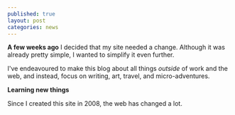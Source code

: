 ```yaml
---
published: true
layout: post
categories: news
---
```


**A few weeks ago** I decided that my site needed a change. Although it was already pretty simple, I wanted to simplify it even further.

I've endeavoured to make this blog about all things _outside_ of work and the web, and instead, focus on writing, art, travel, and micro-adventures.

**Learning new things**

Since I created this site in 2008, the web has changed a lot.
